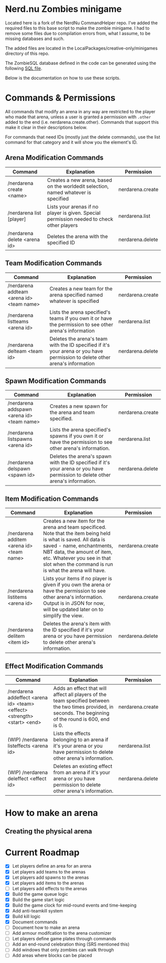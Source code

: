 # Nerd.nu Zombies minigame

Located here is a fork of the NerdNu CommandHelper repo. I've added the required files to this base script to make the zombie minigame. I had to remove some files due to compilation errors from, what I assume, to be missing databases and such.

The added files are located in the LocalPackages/creative-only/minigames directory of this repo.

The ZombieSQL database defined in the code can be generated using the following [SQL file](https://we.tl/t-NdZngLEPZd).

Below is the documentation on how to use these scripts.

# Commands & Permissions

All commands that modify an arena in any way are restricted to the player who made that arena, unless a user is granted a permission with `.other` added to the end (i.e. nerdarena.create.other). Commands that support this make it clear in their descriptions below.

For commands that need IDs (mostly just the delete commands), use the list command for that category and it will show you the element's ID.

## Arena Modification Commands
| Command | Explanation | Permission |
|---------|-------------|------------|
| /nerdarena create \<name> | Creates a new arena, based on the worldedit selection, named whatever is specified | nerdarena.create |
| /nerdarena list \[player] | Lists your arenas if no player is given. Special permission needed to check other players | nerdarena.list |
| /nerdarena delete \<arena id> | Deletes the arena with the specified ID | nerdarena.delete |

## Team Modification Commands
| Command | Explanation | Permission |
|---------|-------------|------------|
| /nerdarena addteam \<arena id> \<team name>| Creates a new team for the arena specified named whatever is specified | nerdarena.create |
| /nerdarena listteams \<arena id> | Lists the arena specified's teams if you own it or have the permission to see other arena's information | nerdarena.list |
| /nerdarena delteam \<team id> | Deletes the arena's team with the ID specified if it's your arena or you have permission to delete other arena's information | nerdarena.delete |

## Spawn Modification Commands
| Command | Explanation | Permission |
|---------|-------------|------------|
| /nerdarena addspawn \<arena id> \<team name>| Creates a new spawn for the arena and team specified. | nerdarena.create |
| /nerdarena listspawns \<arena id> | Lists the arena specified's spawns if you own it or have the permission to see other arena's information. | nerdarena.list |
| /nerdarena delspawn \<spawn id> | Deletes the arena's spawn with the ID specified if it's your arena or you have permission to delete other arena's information. | nerdarena.delete |

## Item Modification Commands
| Command | Explanation | Permission |
|---------|-------------|------------|
| /nerdarena additem \<arena id> \<team name> | Creates a new item for the arena and team specificed. Note that the item being held is what is saved. All data is saved - name, enchantments, NBT data, the amount of item, etc. Whatever you see in that slot when the command is run is what the arena will have. | nerdarena.create |
| /nerdarena listitems \<arena id> | Lists your items if no player is given if you own the arena or have the permission to see other arena's information. Output is in JSON for now, will be updated later on to simplify the view. | nerdarena.create |
| /nerdarena delitem \<item id> | Deletes the arena's item with the ID specified if it's your arena or you have permission to delete other arena's information. | nerdarena.delete |

## Effect Modification Commands
| Command | Explanation | Permission |
|---------|-------------|------------|
| /nerdarena addeffect \<arena id> \<team> \<effect> \<strength> \<start> \<end> | Adds an effect that will affect all players of the team specified between the two times provided, in seconds. The beginning of the round is 600, end is 0. | nerdarena.create |
| (WIP) /nerdarena listeffects \<arena id> | Lists the effects belonging to an arena if it's your arena or you have permission to delete other arena's information. | nerdarena.list |
| (WIP) /nerdarena deleffect \<effect id> | Deletes an existing effect from an arena if it's your arena or you have permission to delete other arena's information. | nerdarena.delete |

# How to make an arena

## Creating the physical arena


# Current Roadmap
- [X] Let players define an area for an arena
- [X] Let players add teams to the arenas
- [X] Let players add spawns to the arenas
- [X] Let players add items to the arenas
- [ ] Let players add effects to the arenas
- [X] Build the game queue logic
- [X] Build the game start logic
- [X] Build the game clock for mid-round events and time-keeping
- [X] Add anti-teamkill system
- [X] Build kill logic
- [X] Document commands
- [ ] Document how to make an arena
- [ ] Add armour modifcation to the arena customizer
- [ ] Let players define game plates through commands
- [ ] Add an end-round celebration thing (SRS mentioned this)
- [ ] Add windows that only zombies can walk through
- [ ] Add areas where blocks can be placed
